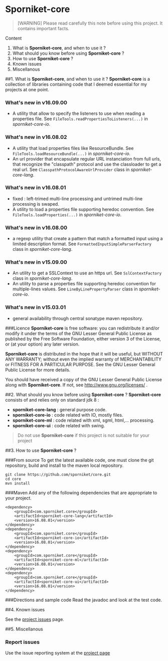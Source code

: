 # Sporniket-core

> [WARNING] Please read carefully this note before using this project. It contains important facts.

Content

1. What is **Sporniket-core**, and when to use it ?
2. What should you know before using **Sporniket-core** ?
3. How to use **Sporniket-core** ?
4. Known issues
5. Miscellanous

##1. What is **Sporniket-core**, and when to use it ?
**Sporniket-core** is a collection of libraries containing code that I deemed essential for my projects at one point.

### What's new in v16.09.00
* A utility that allow to specify the listeners to use when reading a properties file. See `FileTools.readPropertiesToListeners(...)` in *sporniket-core-io*.

### What's new in v16.08.02
* A utility that load properties files like ResourceBundle. See `FileTools.loadResourceBundle(...)` in *sporniket-core-io*.
* An url provider that encapsulate regular URL instanciation from full urls, that recognize the "classpath" protocol and use the classloader to get a real url. See `ClasspathProtocolAwareUrlProvider` class in *sporniket-core-lang*.

### What's new in v16.08.01

* fixed : left-trimed multi-line processing and untrimed multi-line processing is swaped.
* A utility to load a properties file supporting heredoc convention. See `FileTools.loadProperties(...)` in *sporniket-core-io*.

### What's new in v16.08.00

* a regexp utility that create a pattern that match a formatted input using a limited description format. See `FormattedInputSimpleParserFactory` class in *sporniket-core-lang*.

### What's new in v15.09.00

* An utility to get a SSLContext to use an https url. See `SslContextFactory` class in *sporniket-core-lang*.
* An utility to parse a properties file supporting heredoc convention for multiple-lines values. See `LineByLinePropertyParser` class in *sporniket-core-io*.

### What's new in v15.03.01

* general availability through central sonatype maven repository.


###Licence
 **Sporniket-core** is free software: you can redistribute it and/or modify it under the terms of the
 GNU Lesser General Public License as published by the Free Software Foundation, either version 3 of the License, or (at your
 option) any later version.

 **Sporniket-core** is distributed in the hope that it will be useful, but WITHOUT ANY WARRANTY; without
 even the implied warranty of MERCHANTABILITY or FITNESS FOR A PARTICULAR PURPOSE. See the GNU Lesser General Public License for
 more details.
 
 You should have received a copy of the GNU Lesser General Public License along with **Sporniket-core**.
 If not, see http://www.gnu.org/licenses/ .


##2. What should you know before using **Sporniket-core** ?
**Sporniket-core** consists of and relies only on standard jdk 8 :

* **sporniket-core-lang** : general purpose code.
* **sporniket-core-io** : code related with IO, mostly files.
* **sporniket-core-ml** : code related with xml, sgml, html,... processing.
* **sporniket-core-ui** : code related with swing.

> Do not use **Sporniket-core** if this project is not suitable for your project

##3. How to use **Sporniket-core** ?

###From source
To get the latest available code, one must clone the git repository, build and install to the maven local repository.

	git clone https://github.com/sporniket/core.git
	cd core
	mvn install

###Maven
Add any of the following dependencies that are appropriate to your project.

```
<dependency>
	<groupId>com.sporniket.core</groupId>
	<artifactId>sporniket-core-lang</artifactId>
	<version>16.08.01</version>
</dependency>
<dependency>
	<groupId>com.sporniket.core</groupId>
	<artifactId>sporniket-core-io</artifactId>
	<version>16.08.01</version>
</dependency>
<dependency>
	<groupId>com.sporniket.core</groupId>
	<artifactId>sporniket-core-ml</artifactId>
	<version>16.08.01</version>
</dependency>
<dependency>
	<groupId>com.sporniket.core</groupId>
	<artifactId>sporniket-core-ui</artifactId>
	<version>16.08.01</version>
</dependency>
```

###Directions and sample code
Read the javadoc and look at the test code.

##4. Known issues

See the [project issues](https://github.com/sporniket/core/issues) page.

##5. Miscellanous
### Report issues
Use the issue reporting system at the [project page](https://github.com/sporniket/core)


